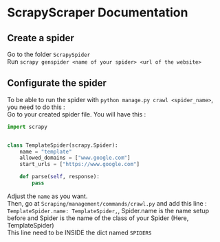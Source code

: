 # ScrapyScraper Documentation

## Create a spider
Go to the folder `ScrapySpider` <br>
Run `scrapy genspider <name of your spider> <url of the website>`

## Configurate the spider
To be able to run the spider with `python manage.py crawl <spider_name>`, you need to do this : <br>
Go to your created spider file. You will have this : <br>
```python
import scrapy


class TemplateSpider(scrapy.Spider):
    name = "template"
    allowed_domains = ["www.google.com"]
    start_urls = ["https://www.google.com"]

    def parse(self, response):
        pass

```

Adjust the `name` as you want. <br>
Then, go at `Scraping/management/commands/crawl.py` and add this line : <br>
`TemplateSpider.name: TemplateSpider,`, Spider.name is the name setup before and Spider is the name of the class of your Spider (Here, TemplateSpider) <br>
This line need to be INSIDE the dict named `SPIDERS`